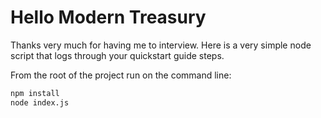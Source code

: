 Hello Modern Treasury
=====================

Thanks very much for having me to interview.
Here is a very simple node script that logs through your quickstart guide steps.

From the root of the project run on the command line:

```sh
npm install
node index.js
```
